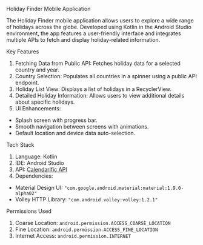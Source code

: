 Holiday Finder Mobile Application

The Holiday Finder mobile application allows users to explore a wide range of holidays across the globe. Developed using Kotlin in the Android Studio environment, the app features a user-friendly interface and integrates multiple APIs to fetch and display holiday-related information.

Key Features
1. Fetching Data from Public API: Fetches holiday data for a selected country and year.
2. Country Selection: Populates all countries in a spinner using a public API endpoint.
3. Holiday List View: Displays a list of holidays in a RecyclerView.
4. Detailed Holiday Information: Allows users to view additional details about specific holidays.
5. UI Enhancements:
  - Splash screen with progress bar.
  - Smooth navigation between screens with animations.
  - Default location and device data auto-selection.

Tech Stack
1. Language: Kotlin
2. IDE: Android Studio
3. API: [Calendarific API](https://calendarific.com/)
4. Dependencies:
  - Material Design UI: `"com.google.android.material:material:1.9.0-alpha02"`
  - Volley HTTP Library: `"com.android.volley:volley:1.2.1"`

Permissions Used
1. Coarse Location: `android.permission.ACCESS_COARSE_LOCATION`
2. Fine Location: `android.permission.ACCESS_FINE_LOCATION`
3. Internet Access: `android.permission.INTERNET`
